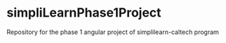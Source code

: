 # simpliLearnPhase1Project
Repository for the phase 1 angular project of  simplilearn-caltech program
